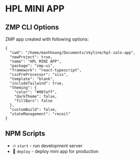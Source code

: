 # HPL MINI APP

## ZMP CLI Options

ZMP app created with following options:

```
{
  "cwd": "/home/manhhoang/Documents/skyline/hpl-zalo-app",
  "newProject": true,
  "name": "HPL MINI APP",
  "package": "zmp-ui",
  "framework": "react-typescript",
  "cssPreProcessor": "scss",
  "template": "blank",
  "includeTailwind": true,
  "theming": {
    "color": "#007aff",
    "darkTheme": false,
    "fillBars": false
  },
  "customBuild": false,
  "stateManagement": "recoil"
}
```

## NPM Scripts

* 🔥 `start` - run development server
* 🙏 `deploy` - deploy mini app for production
